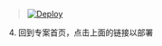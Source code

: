 


> [![Deploy](https://www.herokucdn.com/deploy/button.png)](https://dashboard.heroku.com/new?template=https://github.com/uykb/PIAO-Clash)

 4. 回到专案首页，点击上面的链接以部署 
